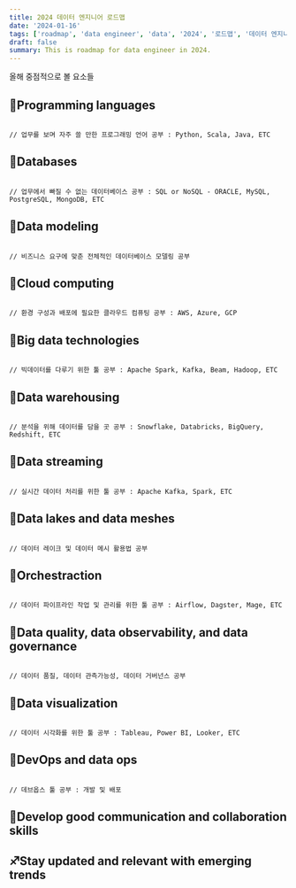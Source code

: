 ```yaml
---
title: 2024 데이터 엔지니어 로드맵
date: '2024-01-16'
tags: ['roadmap', 'data engineer', 'data', '2024', '로드맵', '데이터 엔지니어']
draft: false
summary: This is roadmap for data engineer in 2024.
---
```


올해 중점적으로 볼 요소들

## 📌Programming languages

```code

// 업무를 보며 자주 쓸 만한 프로그래밍 언어 공부 : Python, Scala, Java, ETC

```

## 📌Databases

```code

// 업무에서 빠질 수 없는 데이터베이스 공부 : SQL or NoSQL - ORACLE, MySQL, PostgreSQL, MongoDB, ETC

```

## 📌Data modeling

```code

// 비즈니스 요구에 맞춘 전체적인 데이터베이스 모델링 공부

```

## 📌Cloud computing

```code

// 환경 구성과 배포에 필요한 클라우드 컴퓨팅 공부 : AWS, Azure, GCP

```

## 📌Big data technologies

```code

// 빅데이터를 다루기 위한 툴 공부 : Apache Spark, Kafka, Beam, Hadoop, ETC

```

## 📌Data warehousing

```code

// 분석을 위해 데이터를 담을 곳 공부 : Snowflake, Databricks, BigQuery, Redshift, ETC

```

## 📌Data streaming

```code

// 실시간 데이터 처리를 위한 툴 공부 : Apache Kafka, Spark, ETC

```

## 📌Data lakes and data meshes

```code

// 데이터 레이크 및 데이터 메시 활용법 공부

```

## 📌Orchestraction

```code

// 데이터 파이프라인 작업 및 관리를 위한 툴 공부 : Airflow, Dagster, Mage, ETC

```

## 📌Data quality, data observability, and data governance

```code

// 데이터 품질, 데이터 관측가능성, 데이터 거버넌스 공부

```

## 📌Data visualization

```code

// 데이터 시각화를 위한 툴 공부 : Tableau, Power BI, Looker, ETC

```

## 📌DevOps and data ops

```code

// 데브옵스 툴 공부 : 개발 및 배포

```

## 🔰Develop good communication and collaboration skills

## ♐️Stay updated and relevant with emerging trends

